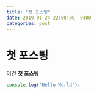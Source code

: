 ```yaml
---
title: "첫 포스팅"
date: 2019-01-24 22:00:00 -0400
categories: post
---
```


# 첫 포스팅

이건 **첫 포스팅**

```javascript
console.log('Hello World');
```

[GitHub]: https://github.com/choi3897